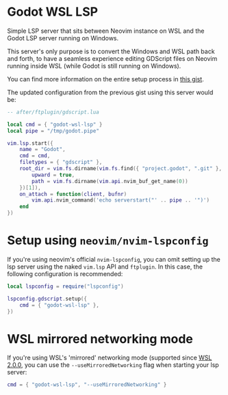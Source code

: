 # Godot WSL LSP

Simple LSP server that sits between Neovim instance on WSL and the Godot LSP server running on Windows.

This server's only purpose is to convert the Windows and WSL path back and forth, to have a seamless experience editing GDScript files on Neovim running inside WSL (while Godot is still running on Windows).

You can find more information on the entire setup process in [this gist](https://gist.github.com/lucasecdb/2baf6d328a10d7fea9ec085d868923a0).

The updated configuration from the previous gist using this server would be:

```lua
-- after/ftplugin/gdscript.lua

local cmd = { "godot-wsl-lsp" }
local pipe = "/tmp/godot.pipe"

vim.lsp.start({
    name = "Godot",
    cmd = cmd,
    filetypes = { "gdscript" },
    root_dir = vim.fs.dirname(vim.fs.find({ "project.godot", ".git" }, {
        upward = true,
        path = vim.fs.dirname(vim.api.nvim_buf_get_name(0))
    })[1]),
    on_attach = function(client, bufnr)
        vim.api.nvim_command('echo serverstart("' .. pipe .. '")')
    end
})
```

# Setup using `neovim/nvim-lspconfig`

If you're using neovim's official `nvim-lspconfig`, you can omit setting up the lsp server using the naked `vim.lsp` API and `ftplugin`. In this case, the following configuration is recommended:

```lua
local lspconfig = require("lspconfig")

lspconfig.gdscript.setup({
    cmd = { "godot-wsl-lsp" },
})
```

# WSL mirrored networking mode

If you're using WSL's 'mirrored' networking mode (supported since [WSL 2.0.0](https://github.com/microsoft/WSL/releases/tag/2.0.0), you can use the `--useMirroredNetworking` flag when starting your lsp server:

```lua
cmd = { "godot-wsl-lsp", "--useMirroredNetworking" }
```

